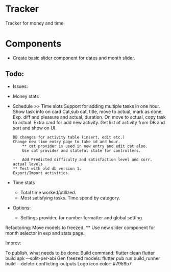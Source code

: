 # Tracker
Tracker for money and time


# Components
- Create basic slider component for dates and month slider.

## Todo:
-   Issues:
-   Money stats
-   Schedule >> Time slots
        Support for adding multiple tasks in one hour.
        Show task info on card
            Cat,sub cat, title, move to actual, mark as done, Exp. diff and pleasure and actual, duration.
        On move to actual, copy task to actual.
        Extra card for add new activity.
        Get list of activity from DB and sort and show on UI.

        DB changes for activity table (insert, edit etc.)
        Change new time entry page to take id and hour.
            ** cat provider is used in new entry and edit cat also.
            Use cat provider and stateful state for controllers.

        -   Add Predicted difficulty and satisfaction level and corr. actual levels
        ** Test with old db version 1.
        Export/Import activities.

-   Time stats
    -   Total time worked/utilized.
    -   Most satisfying tasks.
        Time spend by category.
-   Options:
    -   Settings provider, for number formatter and global setting.

Refactoring:
    Move models to freezed.
    ** Use new slider component for month selector in exp and stats page.

Improv:

To publish, what needs to be done:
    Build command:
        flutter clean
        flutter build apk --split-per-abi
    Gen freezed models: flutter pub run build_runner build --delete-conflicting-outputs
Logo icon color: #7959b7
